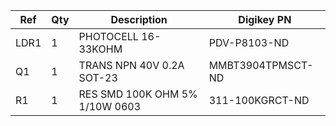 |Ref|Qty|Description|Digikey PN|
|---|---|-----------|------|
|LDR1|1|PHOTOCELL 16-33KOHM|PDV-P8103-ND|
|Q1|1|TRANS NPN 40V 0.2A SOT-23|MMBT3904TPMSCT-ND|
|R1|1|RES SMD 100K OHM 5% 1/10W 0603|311-100KGRCT-ND|


